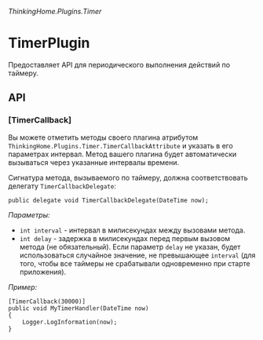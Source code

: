 ﻿*ThinkingHome.Plugins.Timer*

# TimerPlugin

Предоставляет API для периодического выполнения действий по таймеру.

## API

### [TimerCallback]

Вы можете отметить методы своего плагина атрибутом `ThinkingHome.Plugins.Timer.TimerCallbackAttribute` и указать в его параметрах интервал. Метод вашего плагина будет автоматически вызываться через указанные интервалы времени.

Сигнатура метода, вызываемого по таймеру, должна соответствовать делегату `TimerCallbackDelegate`:

```
public delegate void TimerCallbackDelegate(DateTime now);
```

*Параметры:*

- `int interval` - интервал в милисекундах между вызовами метода.
- `int delay` - задержка в милисекундах перед первым вызовом метода (не обязательный). Если параметр `delay` не указан, будет использоваться случайное значение, не превышающее `interval` (для того, чтобы все таймеры не срабатывали одновременно при старте приложения).

*Пример:*

```
[TimerCallback(30000)]
public void MyTimerHandler(DateTime now)
{
    Logger.LogInformation(now);
}
```
